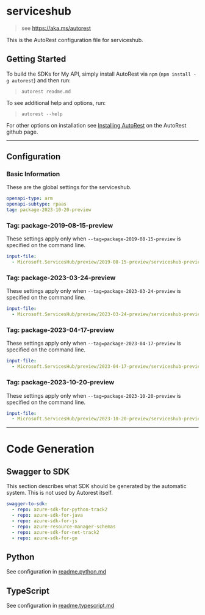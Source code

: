 # serviceshub

> see https://aka.ms/autorest

This is the AutoRest configuration file for serviceshub.

## Getting Started

To build the SDKs for My API, simply install AutoRest via `npm` (`npm install -g autorest`) and then run:

> `autorest readme.md`

To see additional help and options, run:

> `autorest --help`

For other options on installation see [Installing AutoRest](https://aka.ms/autorest/install) on the AutoRest github page.

---

## Configuration

### Basic Information

These are the global settings for the serviceshub.

```yaml
openapi-type: arm
openapi-subtype: rpaas
tag: package-2023-10-20-preview
```

### Tag: package-2019-08-15-preview

These settings apply only when `--tag=package-2019-08-15-preview` is specified on the command line.

```yaml $(tag) == 'package-2019-08-15-preview'
input-file:
  - Microsoft.ServicesHub/preview/2019-08-15-preview/serviceshub-preview.json
```

### Tag: package-2023-03-24-preview

These settings apply only when `--tag=package-2023-03-24-preview` is specified on the command line.

```yaml $(tag) == 'package-2023-03-24-preview'
input-file:
  - Microsoft.ServicesHub/preview/2023-03-24-preview/serviceshub-preview.json
```

### Tag: package-2023-04-17-preview

These settings apply only when `--tag=package-2023-04-17-preview` is specified on the command line.

```yaml $(tag) == 'package-2023-04-17-preview'
input-file:
  - Microsoft.ServicesHub/preview/2023-04-17-preview/serviceshub-preview.json
```

### Tag: package-2023-10-20-preview

These settings apply only when `--tag=package-2023-10-20-preview` is specified on the command line.

```yaml $(tag) == 'package-2023-10-20-preview'
input-file:
  - Microsoft.ServicesHub/preview/2023-10-20-preview/serviceshub-preview.json
```

---

# Code Generation

## Swagger to SDK

This section describes what SDK should be generated by the automatic system.
This is not used by Autorest itself.

```yaml $(swagger-to-sdk)
swagger-to-sdk:
  - repo: azure-sdk-for-python-track2
  - repo: azure-sdk-for-java
  - repo: azure-sdk-for-js
  - repo: azure-resource-manager-schemas
  - repo: azure-sdk-for-net-track2
  - repo: azure-sdk-for-go
```

## Python

See configuration in [readme.python.md](./readme.python.md)

## TypeScript

See configuration in [readme.typescript.md](./readme.typescript.md)
